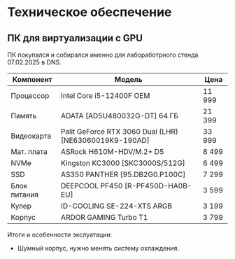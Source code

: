 # Техническое обеспечение

## ПК для виртуализации с GPU

ПК покупался и собирался именно для лабоработрного стенда 07.02.2025 в DNS.

| Компонент    | Модель                                                 |  Цена  |
| ------------ | ------------------------------------------------------ | ------ |
| Процессор    | Intel Core i5-12400F OEM                               | 11 999 |
| Память       | ADATA [AD5U480032G-DT] 64 ГБ                           | 21 399 |
| Видеокарта   | Palit GeForce RTX 3060 Dual (LHR) [NE63060019K9-190AD] | 33 999 |
| Мат. плата   | ASRock H610M-HDV/M.2+ D5                               |  8 499 |
| NVMe         | Kingston KC3000 [SKC3000S/512G]                        |  6 499 |
| SSD          | AS350 PANTHER [95.DB2G0.P100C]                         |  7 299 |
| Блок питания | DEEPCOOL PF450 [R-PF450D-HA0B-EU]                      |  3 599 |
| Кулер        | ID-COOLING SE-224-XTS ARGB                             |  3 199 |
| Корпус       | ARDOR GAMING Turbo T1                                  |  3 799 |

Итоги и особенности экслуатации:
- Шумный корпус, нужно менять систему охлаждения.